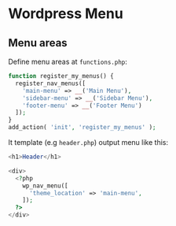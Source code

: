 # Wordpress Menu

## Menu areas

Define menu areas at `functions.php`:

```php
function register_my_menus() {
  register_nav_menus([
    'main-menu' => __('Main Menu'),
    'sidebar-menu' => __('Sidebar Menu'),
    'footer-menu' => __('Footer Menu')
  ]);
}
add_action( 'init', 'register_my_menus' );
```

It template (e.g `header.php`) output menu like this:

```php
<h1>Header</h1>

<div>
  <?php
    wp_nav_menu([
      'theme_location' => 'main-menu', 
    ]);
  ?>
</div>
```
